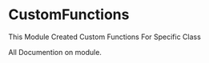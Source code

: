 # CustomFunctions
This Module Created Custom Functions For Specific Class

All Documention on module.
